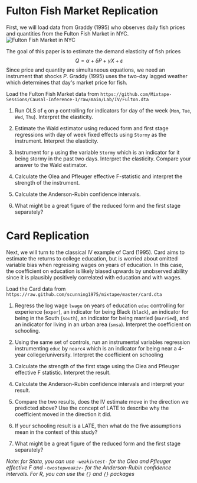 # Fulton Fish Market Replication

First, we will load data from Graddy (1995) who observes daily fish prices and quantities from the Fulton Fish Market in NYC.
![Fulton Fish Market in NYC](https://upload.wikimedia.org/wikipedia/commons/9/97/Fultonfishmarket.jpg)

The goal of this paper is to estimate the demand elasticity of fish prices
$$
Q = \alpha + \delta P + \gamma X + \varepsilon
$$
Since price and quantity are simultaneous equations, we need an instrument that shocks $P$. Graddy (1995) uses the two-day lagged weather which determines that day's market price for fish.

Load the Fulton Fish Market data from `https://github.com/Mixtape-Sessions/Causal-Inference-1/raw/main/Lab/IV/Fulton.dta`


1. Run OLS of `q` on `p` controlling for indicators for day of the week (`Mon`, `Tue`, `Wed`, `Thu`).  Interpret the elasticity.

2. Estimate the Wald estimator using reduced form and first stage regressions with day of week fixed effects using `Stormy` as the instrument. Interpret the elasticity.

3. Instrument for `p` using the variable `Stormy` which is an indicator for it being stormy in the past two days.  Interpret the elasticity.  Compare your answer to the Wald estimator.  

4. Calculate the Olea and Pfleuger effective F-statistic and interpret the strength of the instrument.

5. Calculate the Anderson-Rubin confidence intervals. 

6. What might be a great figure of the reduced form and the first stage separately?


# Card Replication

Next, we will turn to the classical IV example of Card (1995). Card aims to estimate the returns to college education, but is worried about omitted variable bias when regressing wages on years of education. In this case, the coefficient on education is likely biased upwards by unobserved ability since it is plausibly positively correlated with education and with wages. 

Load the Card data from `https://raw.github.com/scunning1975/mixtape/master/card.dta`

1. Regress the log wage `lwage` on years of education `educ` controlling for experience (`exper`), an indicator for being Black (`black`), an indicator for being in the South (`south`), an indicator for being married (`married`), and an indicator for living in an urban area (`smsa`).  Interpret the coefficient on schooling. 

2. Using the same set of controls, run an instrumental variables regression instrumenting `educ` by `nearc4` which is an indicator for being near a 4-year college/university.  Interpret the coefficient on schooling

3.  Calculate the strength of the first stage using the Olea and Pfleuger effective F statistic. Interpret the result.

4. Calculate the Anderson-Rubin confidence intervals and interpret your result.

5. Compare the two results, does the IV estimate move in the direction we predicted above? Use the concept of LATE to describe why the coefficient moved in the direction it did.  

6. If your schooling result is a LATE, then what do the five assumptions mean in the context of this study?  

7. What might be a great figure of the reduced form and the first stage separately?


*Note: for Stata, you can use `-weakivtest-` for the Olea and Pfleuger effective F and `-twostepweakiv-` for the Anderson-Rubin confidence intervals. For R, you can use the `{}` and `{}` packages*



